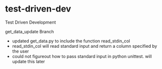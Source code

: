 # test-driven-dev
Test Driven Development

get_data_update Branch
- updated get_data.py to include the function read_stdin_col
- read_stdin_col will read standard input and return a column specified by the
user
- could not figureout how to pass standard input in python unittest. will
update this later
